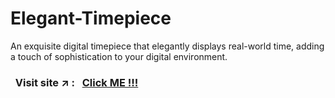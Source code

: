# Elegant-Timepiece
An exquisite digital timepiece that elegantly displays real-world time, adding a touch of sophistication to your digital environment.


### &nbsp; Visit site :arrow_upper_right: : &nbsp; [Click ME !!!](https://sahil-s-i.github.io/Elegant-Timepiece/)
